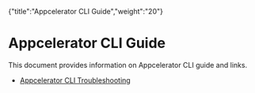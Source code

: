 {"title":"Appcelerator CLI Guide","weight":"20"} 

# Appcelerator CLI Guide

This document provides information on Appcelerator CLI guide and links.

*   [Appcelerator CLI Troubleshooting](/docs/appc/Appcelerator_CLI/Appcelerator_CLI_Guide/Appcelerator_CLI_Troubleshooting/)